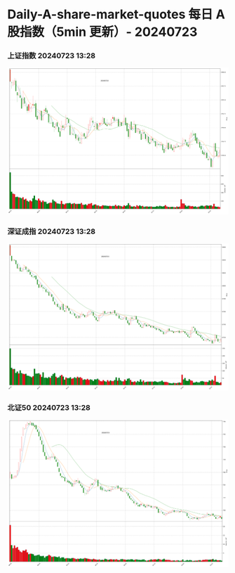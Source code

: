 
# Daily-A-share-market-quotes 每日 A 股指数（5min 更新）- 20240723

### 上证指数 20240723 13:28
![](./fig/2024/7/20240723-sh000001.png)

### 深证成指 20240723 13:28
![](./fig/2024/7/20240723-sz399001.png)

### 北证50 20240723 13:28
![](./fig/2024/7/20240723-bj899050.png)

